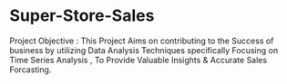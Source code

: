 # Super-Store-Sales

Project Objective :
This Project Aims on contributing to the Success of business by utilizing Data Analysis Techniques specifically Focusing on Time Series Analysis , To Provide Valuable Insights & Accurate Sales Forcasting.
